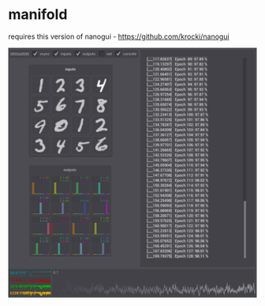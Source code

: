 # manifold

requires this version of nanogui - https://github.com/krocki/nanogui

![Alt text](screen_mnist.png?raw=true "Screenshot")
